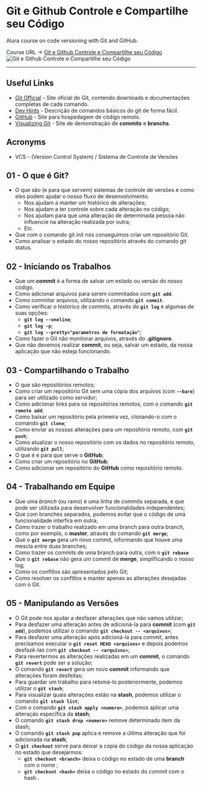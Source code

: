 # Git e Github Controle e Compartilhe seu Código
Alura course on code versioning with Git and GitHub.

Course URL -> [Git e Github Controle e Compartilhe seu Código](https://www.alura.com.br/curso-online-git-github-controle-de-versao)
![Git e Github Controle e Compartilhe seu Código](https://www.alura.com.br/assets/api/share/curso-git-github-controle-de-versao.png)
***
## Useful Links
* [Git Official](https://git-scm.com/) - Site oficial do Git, contendo downloads e documentações completas de cada comando.
* [Dev Hints](https://devhints.io/#git) - Descrição de comandos básicos do git de forma fácil.
* [GitHub](https://github.com/) - Site para hospedagem de código remoto.
* [Visualizing Git](https://git-school.github.io/visualizing-git/) - Site de demonstração de **commits** e **branchs**.

## Acronyms
* VCS - (Version Control System) / Sistema de Controle de Versões

## 01 - O que é Git?

* O que são (e para que servem) sistemas de controle de versões e como eles podem ajudar o nosso fluxo de desenvolvimento.
    * Nos ajudam a manter um histórico de alterações;
    * Nos ajudam a ter controle sobre cada alteração no código;
    * Nos ajudam para que uma alteração de determinada pessoa não influencie na alteração realizada por outra;
    * Etc.
* Que com o comando git init nós conseguimos criar um repositório Git.
* Como analisar o estado do nosso repositório através do comando git status.

## 02 - Iniciando os Trabalhos
* Que um **commit** é a forma de salvar um estado ou versão do nosso código.
* Como adicionar arquivos para serem commitados com **`git add`**.
* Como commitar arquivos, utilizando o comando **`git commit`**.
* Como verificar o histórico de commits, através do **`git log`** e algumas de suas opções:
    * **`git log --oneline`**;
    * **`git log -p`**;
    * **`git log --pretty="parametros de formatação"`**;
* Como fazer o Git não monitorar arquivos, através do **.gitignore**.
* Que não devemos realizar **commit**, ou seja, salvar um estado, da nossa aplicação que não esteja funcionando.

## 03 - Compartilhando o Trabalho
* O que são repositórios remotos;
* Como criar um repositório Git sem uma cópia dos arquivos (com **`--bare`**) para ser utilizado como servidor;
* Como adicionar links para os repositórios remotos, com o comando **`git remote add`**;
* Como baixar um repositório pela primeira vez, clonando-o com o comando **`git clone`**;
* Como enviar as nossas alterações para um repositório remoto, com **`git push`**;
* Como atualizar o nosso repositório com os dados no repositório remoto, utilizando **`git pull`**;
* O que é e para que serve o **GitHub**;
* Como criar um repositório no **GitHub**;
* Como adicionar um repositório do **GitHub** como repositório remoto.

## 04 - Trabalhando em Equipe
* Que uma *branch* (ou ramo) é uma linha de commits separada, e que pode ser utilizada para desenvolver funcionalidades independentes;
* Que com branches separados, podemos evitar que o código de uma funcionalidade interfira em outra;
* Como trazer o trabalho realizado em uma branch para outra branch, como por exemplo, o **master**, através do comando **`git merge`**;
* Que o **`git merge`** gera um novo commit, informando que houve uma mescla entre duas branches;
* Como trazer os commits de uma branch para outra, com o **`git rebase`**
* Que o **`git rebase`** não gera um commit de **merge**, simplificando o nosso log;
* Como os conflitos são apresentados pelo Git;
* Como resolver os conflitos e manter apenas as alterações desejadas com o Git.

## 05 - Manipulando as Versões
* O Git pode nos ajudar a desfazer alterações que não vamos utilizar;
* Para desfazer uma alteração antes de adicioná-la para **commit** (com **`git add`**), podemos utilizar o comando **`git checkout -- <arquivos>`**;
* Para desfazer uma alteração após adicioná-la para commit, antes precisamos executar o **`git reset HEAD <arquivos>`** e depois podemos desfazê-las com **`git checkout -- <arquivos>`**;
* Para revertermos as alterações realizadas em um **commit**, o comando **`git revert`** pode ser a solução;
* O comando **`git revert`** gera um novo **commit** informando que alterações foram desfeitas;
* Para guardar um trabalho para retomá-lo posteriormente, podemos utilizar o **`git stash`**;
* Para visualizar quais alterações estão na **stash**, podemos utilizar o comando **`git stash list`**;
* Com o comando **`git stash apply <numero>`**, podemos aplicar uma alteração específica da **stash**;
* O comando **`git stash drop <numero>`** remove determinado item da stash;
* O comando **`git stash pop`** aplica e remove a última alteração que foi adicionada na **stash**;
* O **`git checkout`** serve para deixar a cópia do código da nossa aplicação no estado que desejarmos:
    * **`git checkout <branch>`** deixa o código no estado de uma **branch** com o nome **<branch>**;
    * **`git checkout <hash>`** deixa o código no estado do *commit* com o hash <hash>.